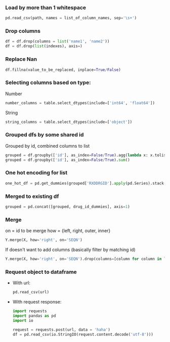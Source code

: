 ### Load by more than 1 whitespace

```python
pd.read_csv(path, names = list_of_column_names, sep='\s+')
```

### Drop columns

```python
df = df.drop(columns = list('name1', 'name2'))
df = df.drop(list(indexes), axis=)
```

### Replace Nan

```python
df.fillna(value_to_be_replaced, inplace=True/False)
```

### Selecting columns based on type:

Number

```python
number_columns = table.select_dtypes(include=['int64', 'float64'])
```

String

```python
string_columns = table.select_dtypes(include=['object'])
```


### Grouped dfs by some shared id

Grouped by id, combined columns to list

```python
grouped = df.groupby(['id'], as_index=False/True).agg(lambda x: x.tolist())
grouped = df.groupby(['id'], as_index=False/True).sum()
```

### One hot encoding for list

```python
one_hot_df = pd.get_dummies(grouped['RXDDRGID'].apply(pd.Series).stack()).sum(level=0)
```

### Merged to existing df

```python
grouped = pd.concat([grouped, drug_id_dummies], axis=1)
```

### Merge
on = id to be merge
how = {left, right, outer, inner}

```python
Y.merge(X, how='right', on='SEQN')
```

If doesn't want to add columns (basically filter by matching id)
```python
Y.merge(X, how='right', on='SEQN').drop(columns=[column for column in list(X.columns) if column != 'SEQN'])
```

### Request object to dataframe
* With url:
    ```python
    pd.read_csv(url)
    ```
* With request response:
    ```python
    import requests
    import pandas as pd
    import io

    request = requests.post(url, data = 'haha')
    df = pd.read_csv(io.StringIO(request.content.decode('utf-8')))
    ```
